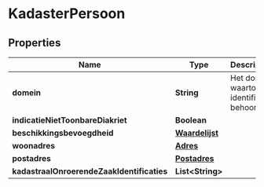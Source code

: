 

# KadasterPersoon

## Properties

Name | Type | Description | Notes
------------ | ------------- | ------------- | -------------
**domein** | **String** | Het domein waartoe de identificatie behoort. |  [optional]
**indicatieNietToonbareDiakriet** | **Boolean** |  |  [optional]
**beschikkingsbevoegdheid** | [**Waardelijst**](Waardelijst.md) |  |  [optional]
**woonadres** | [**Adres**](Adres.md) |  |  [optional]
**postadres** | [**Postadres**](Postadres.md) |  |  [optional]
**kadastraalOnroerendeZaakIdentificaties** | **List&lt;String&gt;** |  |  [optional]



